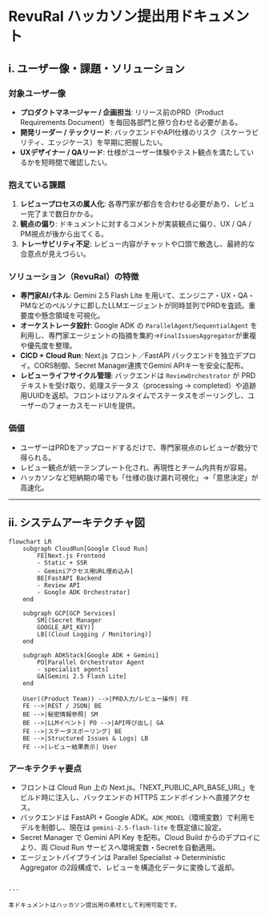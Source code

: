# RevuRal ハッカソン提出用ドキュメント

## ⅰ. ユーザー像・課題・ソリューション

### 対象ユーザー像
- **プロダクトマネージャー / 企画担当**: リリース前のPRD（Product Requirements Document）を毎回各部門と擦り合わせる必要がある。
- **開発リーダー / テックリード**: バックエンドやAPI仕様のリスク（スケーラビリティ、エッジケース）を早期に把握したい。
- **UXデザイナー / QAリード**: 仕様がユーザー体験やテスト観点を満たしているかを短時間で確認したい。

### 抱えている課題
1. **レビュープロセスの属人化**: 各専門家が都合を合わせる必要があり、レビュー完了まで数日かかる。
2. **観点の偏り**: ドキュメントに対するコメントが実装観点に偏り、UX / QA / PM視点が後から出てくる。
3. **トレーサビリティ不足**: レビュー内容がチャットや口頭で散逸し、最終的な合意点が見えづらい。

### ソリューション（RevuRal）の特徴
- **専門家AIパネル**: Gemini 2.5 Flash Lite を用いて、エンジニア・UX・QA・PMなどのペルソナに即したLLMエージェントが同時並列でPRDを査読。重要度や懸念領域を可視化。
- **オーケストレータ設計**: Google ADK の `ParallelAgent`/`SequentialAgent` を利用し、専門家エージェントの指摘を集約→`FinalIssuesAggregator`が重複や優先度を整理。
- **CICD + Cloud Run**: Next.js フロント／FastAPI バックエンドを独立デプロイ。CORS制御、Secret Manager連携でGemini APIキーを安全に配布。
- **レビューライフサイクル管理**: バックエンドは `ReviewOrchestrator` が PRDテキストを受け取り、処理ステータス（processing → completed）や追跡用UUIDを返却。フロントはリアルタイムでステータスをポーリングし、ユーザーのフォーカスモードUIを提供。

### 価値
- ユーザーはPRDをアップロードするだけで、専門家視点のレビューが数分で得られる。
- レビュー観点が統一テンプレート化され、再現性とチーム内共有が容易。
- ハッカソンなど短納期の場でも「仕様の抜け漏れ可視化」→「意思決定」が高速化。

---

## ⅱ. システムアーキテクチャ図

```mermaid
flowchart LR
    subgraph CloudRun[Google Cloud Run]
        FE[Next.js Frontend
        - Static + SSR
        - Geminiアクセス用URL埋め込み]
        BE[FastAPI Backend
        - Review API
        - Google ADK Orchestrator]
    end

    subgraph GCP[GCP Services]
        SM[(Secret Manager
        GOOGLE_API_KEY)]
        LB[(Cloud Logging / Monitoring)]
    end

    subgraph ADKStack[Google ADK + Gemini]
        PO[Parallel Orchestrator Agent
        - specialist agents]
        GA[Gemini 2.5 Flash Lite]
    end

    User((Product Team)) -->|PRD入力/レビュー操作| FE
    FE -->|REST / JSON| BE
    BE -->|秘密情報参照| SM
    BE -->|LLMイベント| PO -->|API呼び出し| GA
    FE -->|ステータスポーリング| BE
    BE -->|Structured Issues & Logs| LB
    FE -->|レビュー結果表示| User
```

### アーキテクチャ要点
- フロントは Cloud Run 上の Next.js。「NEXT_PUBLIC_API_BASE_URL」をビルド時に注入し、バックエンドの HTTPS エンドポイントへ直接アクセス。
- バックエンドは FastAPI + Google ADK。`ADK_MODEL`（環境変数）で利用モデルを制御し、現在は `gemini-2.5-flash-lite` を既定値に設定。
- Secret Manager で Gemini API Key を配布。Cloud Build からのデプロイにより、両 Cloud Run サービスへ環境変数・Secretを自動適用。
- エージェントパイプラインは Parallel Specialist → Deterministic Aggregator の2段構成で、レビューを構造化データに変換して返却。
```

---

本ドキュメントはハッカソン提出用の素材として利用可能です。
